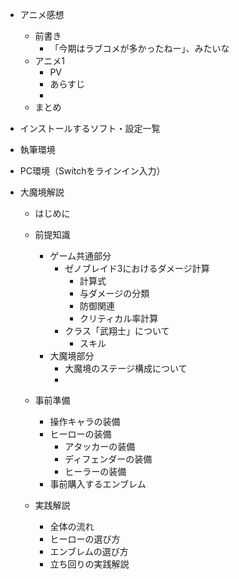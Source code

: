 - アニメ感想
  - 前書き
    - 「今期はラブコメが多かったねー」、みたいな
  - アニメ1
    - PV
    - あらすじ
    - 
  - まとめ

- インストールするソフト・設定一覧

- 執筆環境

- PC環境（Switchをラインイン入力）

- 大魔境解説
  - はじめに

  - 前提知識
    - ゲーム共通部分
      - ゼノブレイド3におけるダメージ計算
        - 計算式
        - 与ダメージの分類
        - 防御関連
        - クリティカル率計算
      - クラス「武翔士」について
        - スキル
    - 大魔境部分
      - 大魔境のステージ構成について
      - 

  - 事前準備
    - 操作キャラの装備
    - ヒーローの装備
      - アタッカーの装備
      - ディフェンダーの装備
      - ヒーラーの装備
    - 事前購入するエンブレム

  - 実践解説
    - 全体の流れ
    - ヒーローの選び方
    - エンブレムの選び方
    - 立ち回りの実践解説
